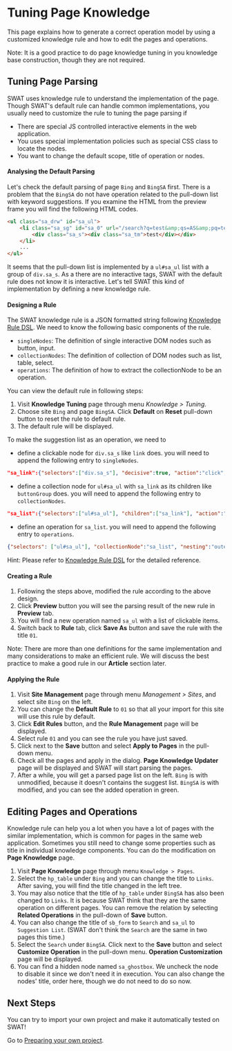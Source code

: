 Tuning Page Knowledge
===

This page explains how to generate a correct operation model by using a customized knowledge rule and how to edit the pages and operations. 

Note: It is a good practice to do page knowledge tuning in you knowledge base construction, though they are not required.

Tuning Page Parsing
---

SWAT uses knowledge rule to understand the implementation of the page. Though SWAT's default rule can handle common implementations, you usually need to customize the rule to tuning the page parsing if

* There are special JS controlled interactive elements in the web application.
* You uses special implementation policies such as special CSS class to locate the nodes.
* You want to change the default scope, title of operation or nodes.

#### Analysing the Default Parsing

Let's check the default parsing of page `Bing` and `BingSA` first. There is a problem that the `BingSA` do not have operation related to the pull-down list with keyword suggestions. If you examine the HTML from the preview frame you will find the following HTML codes.

```html
<ul class="sa_drw" id="sa_ul">
	<li class="sa_sg" id="sa_0" url="/search?q=test&amp;qs=AS&amp;pq=test&amp;sc=8-4&amp;sp=1&amp;cvid=ae5d962746e843548572eca8e570130f&amp;FORM=QBLH" query="test" nav="sb_form_q;;sa_1;" stype="AS" hc="1" h="ID=autosuggest,5003.1" _ctf="sa_si_T" _ct="sa_0">
		<div class="sa_s"><div class="sa_tm">test</div></div>
	</li>
	...
</ul>
```

It seems that the pull-down list is implemented by a `ul#sa_ul` list with a group of `div.sa_s`. As a there are no interactive tags, SWAT with the default rule does not know it is interactive. Let's tell SWAT this kind of implementation by defining a new knowledge rule.

#### Designing a Rule

The SWAT knowledge rule is a JSON formatted string following [Knowledge Rule DSL](ref_knowledge_rule.md). We need to know the following basic components of the rule.

* `singleNodes`: The definition of single interactive DOM nodes such as button, input.
* `collectionNodes`: The definition of collection of DOM nodes such as list, table, select.
* `operations`: The definition of how to extract the collectionNode to be an operation.

You can view the default rule in following steps:

1. Visit **Knowledge Tuning** page through menu *Knowledge > Tuning*.
2. Choose site `Bing` and page `BingSA`. Click **Default** on **Reset** pull-down button to reset the rule to default rule.
3. The default rule will be displayed.

To make the suggestion list as an operation, we need to

* define a clickable node for `div.sa_s` like `link` does. you will need to append the following entry to `singleNodes`.
```json
"sa_link":{"selectors":["div.sa_s"], "decisive":true, "action":"click", "label":"link", "locator":"link"}, 
```
* define a collection node for `ul#sa_ul` with `sa_link` as its children like `buttonGroup` does. you will need to append the following entry to `collectionNodes`.
```json
"sa_list":{"selectors":["ul#sa_ul"], "children":["sa_link"], "action":"or"},
```
* define an operation for `sa_list`. you will need to append the following entry to `operations`.
```json
{"selectors": ["ul#sa_ul"], "collectionNode":"sa_list", "nesting":"outer"},
```

Hint: Please refer to [Knowledge Rule DSL](ref_knowledge_rule.md) for the detailed reference.

#### Creating a Rule

1. Following the steps above, modified the rule according to the above design. 
2. Click **Preview** button you will see the parsing result of the new rule in **Preview** tab.
3. You will find a new operation named `sa_ul` with a list of clickable items.
4. Switch back to **Rule** tab, click **Save As** button and save the rule with the title `01`.

Note: There are more than one definitions for the same implementation and many considerations to make an efficient rule. We will discuss the best practice to make a good rule in our **Article** section later.

#### Applying the Rule

1. Visit **Site Management** page through menu *Management > Sites*, and select site `Bing` on the left.
2. You can change the **Default Rule** to `01` so that all your import for this site will use this rule by default.
3. Click **Edit Rules** button, and the **Rule Management** page will be displayed.
4. Select rule `01` and you can see the rule you have just saved.
5. Click <span class="caret"></span> next to the **Save** button and select **Apply to Pages** in the pull-down menu. 
6. Check all the pages and apply in the dialog. **Page Knowledge Updater** page will be displayed and SWAT will start parsing the pages.
7. After a while, you will get a parsed page list on the left. `Bing` is with <span class="label label-default">unmodified</span>, because it doesn't contains the suggest list. `BingSA` is with <span class="label label-danger">modified</span>, and you can see the added operation in green.

Editing Pages and Operations
---

Knowledge rule can help you a lot when you have a lot of pages with the similar implementation, which is common for pages in the same web application. Sometimes you still need to change some properties such as title in individual knowledge components. You can do the modification on **Page Knowledge** page.

1. Visit **Page Knowledge** page through menu `Knowledge > Pages`.
2. Select the `hp_table` under `Bing` and you can change the title to `Links`. After saving, you will find the title changed in the left tree.
3. You may also notice that the title of `hp_table` under `BingSA` has also been changed to `Links`. It is because SWAT think that they are the same operation on different pages. You can remove the relation by selecting **Related Operations** in the pull-down of **Save** button.
4. You can also change the title of `sb_form` to `Search` and `sa_ul` to `Suggestion List`. (SWAT don't think the `Search` are the same in two pages this time.)
5. Select the `Search` under `BingSA`. Click <span class="caret"></span> next to the **Save** button and select **Customize Operation** in the pull-down menu. **Operation Customization** page will be displayed.
6. You can find a hidden node named `sa_ghostbox`. We uncheck the node to disable it since we don't need it in execution. You can also change the nodes' title, order here, though we do not need to do so now. 

Next Steps
----

You can try to import your own project and make it automatically tested on SWAT! 

Go to [Preparing your own project](guide_final.md).